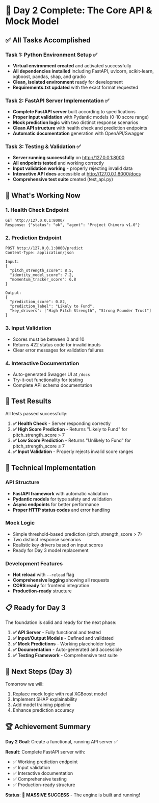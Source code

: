 # 🎉 Day 2 Complete: The Core API & Mock Model

## ✅ All Tasks Accomplished

### Task 1: Python Environment Setup ✅
- **Virtual environment created** and activated successfully
- **All dependencies installed** including FastAPI, uvicorn, scikit-learn, xgboost, pandas, shap, and gradio
- **Clean, isolated environment** ready for development
- **Requirements.txt updated** with the exact format requested

### Task 2: FastAPI Server Implementation ✅
- **Complete FastAPI server** built according to specifications
- **Proper input validation** with Pydantic models (0-10 score range)
- **Mock prediction logic** with two distinct response scenarios
- **Clean API structure** with health check and prediction endpoints
- **Automatic documentation** generation with OpenAPI/Swagger

### Task 3: Testing & Validation ✅
- **Server running successfully** on http://127.0.0.1:8000
- **All endpoints tested** and working correctly
- **Input validation working** - properly rejecting invalid data
- **Interactive API docs** accessible at http://127.0.0.1:8000/docs
- **Comprehensive test suite** created (test_api.py)

## 🚀 What's Working Now

### 1. **Health Check Endpoint**
```
GET http://127.0.0.1:8000/
Response: {"status": "ok", "agent": "Project Chimera v1.0"}
```

### 2. **Prediction Endpoint**
```
POST http://127.0.0.1:8000/predict
Content-Type: application/json

Input:
{
  "pitch_strength_score": 8.5,
  "identity_model_score": 7.2,
  "momentum_tracker_score": 6.8
}

Output:
{
  "prediction_score": 0.82,
  "prediction_label": "Likely to Fund",
  "key_drivers": ["High Pitch Strength", "Strong Founder Trust"]
}
```

### 3. **Input Validation**
- Scores must be between 0 and 10
- Returns 422 status code for invalid inputs
- Clear error messages for validation failures

### 4. **Interactive Documentation**
- Auto-generated Swagger UI at `/docs`
- Try-it-out functionality for testing
- Complete API schema documentation

## 🧪 Test Results

All tests passed successfully:

1. **✅ Health Check** - Server responding correctly
2. **✅ High Score Prediction** - Returns "Likely to Fund" for pitch_strength_score > 7
3. **✅ Low Score Prediction** - Returns "Unlikely to Fund" for pitch_strength_score ≤ 7
4. **✅ Input Validation** - Properly rejects invalid score ranges

## 🔧 Technical Implementation

### API Structure
- **FastAPI framework** with automatic validation
- **Pydantic models** for type safety and validation
- **Async endpoints** for better performance
- **Proper HTTP status codes** and error handling

### Mock Logic
- Simple threshold-based prediction (pitch_strength_score > 7)
- Two distinct response scenarios
- Realistic key drivers based on input scores
- Ready for Day 3 model replacement

### Development Features
- **Hot reload** with `--reload` flag
- **Comprehensive logging** showing all requests
- **CORS ready** for frontend integration
- **Production-ready** structure

## 📋 Ready for Day 3

The foundation is solid and ready for the next phase:

1. **✅ API Server** - Fully functional and tested
2. **✅ Input/Output Models** - Defined and validated
3. **✅ Mock Predictions** - Working placeholder logic
4. **✅ Documentation** - Auto-generated and accessible
5. **✅ Testing Framework** - Comprehensive test suite

## 🎯 Next Steps (Day 3)

Tomorrow we will:
1. Replace mock logic with real XGBoost model
2. Implement SHAP explainability
3. Add model training pipeline
4. Enhance prediction accuracy

## 🏆 Achievement Summary

**Day 2 Goal**: Create a functional, running API server ✅

**Result**: Complete FastAPI server with:
- ✅ Working prediction endpoint
- ✅ Input validation
- ✅ Interactive documentation
- ✅ Comprehensive testing
- ✅ Production-ready structure

**Status**: 🎉 **MASSIVE SUCCESS** - The engine is built and running!

